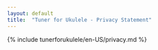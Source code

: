 ```yaml
---
layout: default
title:  "Tuner for Ukulele - Privacy Statement"
---
```


{% include tunerforukulele/en-US/privacy.md %}
